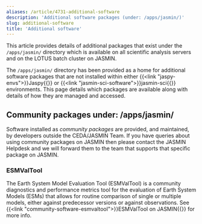```yaml
---
aliases: /article/4731-additional-software
description: 'Additional software packages (under: /apps/jasmin/)'
slug: additional-software
title: 'Additional software'
---
```


This article provides details of additional packages that exist under the
`/apps/jasmin/` directory which is available on all scientific analysis
servers and on the LOTUS batch cluster on JASMIN.

The `/apps/jasmin/` directory has been provided as a home for additional
software packages that are not installed within either {{<link "jaspy-envs">}}Jaspy{{</link>}} or {{<link "jasmin-sci-software">}}jasmin-sci{{</link>}} environments.
This page details which packages are available along with details of how they
are managed and accessed.

## Community packages under: /apps/jasmin/

Software installed as _community packages_ are provided, and maintained, by
developers outside the CEDA/JASMIN Team. If you have queries about using
community packages on JASMIN then please contact the JASMIN Helpdesk and we
will forward them to the team that supports that specific package on JASMIN.

### ESMValTool

The Earth System Model Evaluation Tool (ESMValTool) is a community diagnostics
and performance metrics tool for the evaluation of Earth System Models (ESMs)
that allows for routine comparison of single or multiple models, either
against predecessor versions or against observations. See {{<link "community-software-esmvaltool">}}ESMValTool on JASMIN{{</link>}} for more info.
